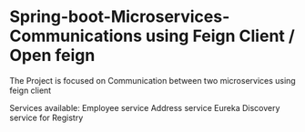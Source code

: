 # Spring-boot-Microservices-Communications using Feign Client / Open feign
The Project is focused on Communication between two microservices  using feign client

Services available:
  Employee service
  Address service
  Eureka Discovery service for Registry
